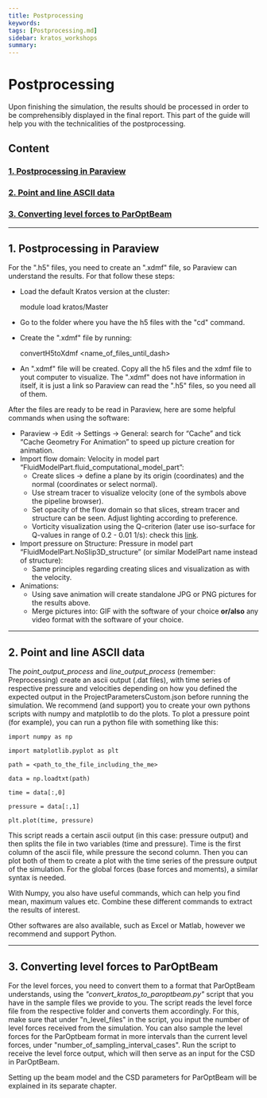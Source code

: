```yaml
---
title: Postprocessing
keywords: 
tags: [Postprocessing.md]
sidebar: kratos_workshops
summary: 
---
```

# Postprocessing
Upon finishing the simulation, the results should be processed in order to be comprehensibly displayed in the final report. This part of the guide will help you with the technicalities of the postprocessing.

## Content
### [1. Postprocessing in Paraview](https://github.com/enisalite/Hitchhiker-Guide-SWE/edit/main/4_Postprocessing.md#1-postprocessing-in-paraview-1) 

### [2. Point and line ASCII data](https://github.com/enisalite/Hitchhiker-Guide-SWE/edit/main/4_Postprocessing.md#2-point-and-line-ascii-data-1) 

### [3. Converting level forces to ParOptBeam](https://github.com/enisalite/Hitchhiker-Guide-SWE/edit/main/4_Postprocessing.md#3-converting-level-forces-to-paroptbeam-1)
___
## 1. Postprocessing in Paraview
For the ".h5" files, you need to create an ".xdmf" file, so Paraview can understand the results. For that follow these steps:

- Load the default Kratos version at the cluster:
  
  module load kratos/Master
- Go to the folder where you have the h5 files with the "cd" command.
- Create the ".xdmf" file by running:

  convertH5toXdmf <name_of_files_until_dash>
- An ".xdmf" file will be created. Copy all the h5 files and the xdmf file to yout computer to visualize. The ".xdmf" does not have information in itself, it is just a link so Paraview can read the ".h5" files, so you need all of them.

After the files are ready to be read in Paraview, here are some helpful commands when using the software:
- Paraview → Edit → Settings → General: search for “Cache” and tick “Cache Geometry For Animation” 
to speed up picture creation for animation.
- Import flow domain: Velocity in model part “FluidModelPart.fluid_computational_model_part”:
  - Create slices &rarr; define a plane by its origin (coordinates) and the normal (coordinates or select 
normal).
  - Use stream tracer to visualize velocity (one of the symbols above the pipeline browser).
  - Set opacity of the flow domain so that slices, stream tracer and structure can be seen. Adjust lighting 
according to preference.
  - Vorticity visualization using the Q-criterion (later use iso-surface for Q-values in range of 0.2 - 0.01 
1/s): check this [link](https://discourse.paraview.org/t/qcriterion-in-paraview/2355).
- Import pressure on Structure: Pressure in model part  “FluidModelPart.NoSlip3D_structure” (or similar ModelPart name instead of structure):
  -  Same principles regarding creating slices and visualization as with the velocity.
- Animations:
  - Using save animation will create standalone JPG or PNG pictures for the results above.
  -  Merge pictures into: GIF with the software of your choice **or/also** any video format with the software of your choice.

____
## 2. Point and line ASCII data
The *point_output_process* and *line_output_process* (remember: Preprocessing) create an ascii output (.dat files), with time series of respective pressure and velocities depending on how you defined the expected output in the ProjectParametersCustom.json before running the simulation. We recommend (and support) you to create your own pythons scripts with numpy and matplotlib to do the plots. To plot a pressure point (for example), you can run a python file with something like this:

```
import numpy as np

import matplotlib.pyplot as plt

path = <path_to_the_file_including_the_me>

data = np.loadtxt(path)

time = data[:,0]

pressure = data[:,1]

plt.plot(time, pressure)
```

This script reads a certain ascii output (in this case: pressure output) and then splits the file in two variables (time and pressure). Time is the first column of the ascii file, while pressure the second column. Then you can plot both of them to create a plot with the time series of the pressure output of the simulation. For the global forces (base forces and moments), a similar syntax is needed. 

With Numpy, you also have useful commands, which can help you find mean, maximum values etc. Combine these different commands to extract the results of interest.

Other softwares are also available, such as Excel or Matlab, however we recommend and support Python.

____
## 3. Converting level forces to ParOptBeam

For the level forces, you need to convert them to a format that ParOptBeam understands, using the *"convert_kratos_to_paroptbeam.py"* script that you have in the sample files we provide to you. The script reads the level force file from the respective folder and converts them accordingly. For this, make sure that under "n_level_files" in the script, you input the number of level forces received from the simulation. You can also sample the level forces for the ParOptbeam format in more intervals than the current level forces, under "number_of_sampling_interval_cases". Run the script to receive the level force output, which will then serve as an input for the CSD in ParOptBeam.

Setting up the beam model and the CSD parameters for ParOptBeam will be explained in its separate chapter.
